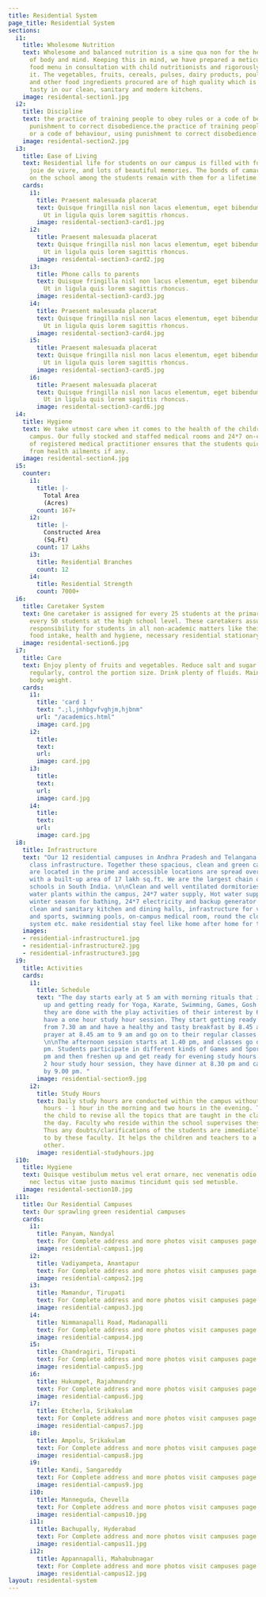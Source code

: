 ```yaml
---
title: Residential System
page_title: Residential System
sections:
  i1:
    title: Wholesome Nutrition
    text: Wholesome and balanced nutrition is a sine qua non for the healthy growth
      of body and mind. Keeping this in mind, we have prepared a meticulously planned
      food menu in consultation with child nutritionists and rigorously adhere to
      it. The vegetables, fruits, cereals, pulses, dairy products, poultry products
      and other food ingredients procured are of high quality which is then cooked
      tasty in our clean, sanitary and modern kitchens.
    image: residental-section1.jpg
  i2:
    title: Discipline
    text: the practice of training people to obey rules or a code of behaviour, using
      punishment to correct disobedience.the practice of training people to obey rules
      or a code of behaviour, using punishment to correct disobedience.
    image: residental-section2.jpg
  i3:
    title: Ease of Living
    text: Residential life for students on our campus is filled with fun, friendships,
      joie de vivre, and lots of beautiful memories. The bonds of camaraderie developed
      on the school among the students remain with them for a lifetime.
    cards:
      i1:
        title: Praesent malesuada placerat
        text: Quisque fringilla nisl non lacus elementum, eget bibendum orci ornare.
          Ut in ligula quis lorem sagittis rhoncus.
        image: residental-section3-card1.jpg
      i2:
        title: Praesent malesuada placerat
        text: Quisque fringilla nisl non lacus elementum, eget bibendum orci ornare.
          Ut in ligula quis lorem sagittis rhoncus.
        image: residental-section3-card2.jpg
      i3:
        title: Phone calls to parents
        text: Quisque fringilla nisl non lacus elementum, eget bibendum orci ornare.
          Ut in ligula quis lorem sagittis rhoncus.
        image: residental-section3-card3.jpg
      i4:
        title: Praesent malesuada placerat
        text: Quisque fringilla nisl non lacus elementum, eget bibendum orci ornare.
          Ut in ligula quis lorem sagittis rhoncus.
        image: residental-section3-card4.jpg
      i5:
        title: Praesent malesuada placerat
        text: Quisque fringilla nisl non lacus elementum, eget bibendum orci ornare.
          Ut in ligula quis lorem sagittis rhoncus.
        image: residental-section3-card5.jpg
      i6:
        title: Praesent malesuada placerat
        text: Quisque fringilla nisl non lacus elementum, eget bibendum orci ornare.
          Ut in ligula quis lorem sagittis rhoncus.
        image: residental-section3-card6.jpg
  i4:
    title: Hygiene
    text: We take utmost care when it comes to the health of the children within the
      campus. Our fully stocked and staffed medical rooms and 24*7 on-call availability
      of registered medical practitioner ensures that the students quickly recover
      from health ailments if any.
    image: residental-section4.jpg
  i5:
    counter:
      i1:
        title: |-
          Total Area
          (Acres)
        count: 167+
      i2:
        title: |-
          Constructed Area
          (Sq.Ft)
        count: 17 Lakhs
      i3:
        title: Residential Branches
        count: 12
      i4:
        title: Residential Strength
        count: 7000+
  i6:
    title: Caretaker System
    text: One caretaker is assigned for every 25 students at the primary level and
      every 50 students at the high school level. These caretakers assume the complete
      responsibility for students in all non-academic matters like their daily schedule,
      food intake, health and hygiene, necessary residential stationary etc.
    image: residental-section6.jpg
  i7:
    title: Care
    text: Enjoy plenty of fruits and vegetables. Reduce salt and sugar intake. Eat
      regularly, control the portion size. Drink plenty of fluids. Maintain a healthy
      body weight.
    cards:
      i1:
        title: 'card 1 '
        text: ".;l,jnhbgvfvghjm,hjbnm"
        url: "/academics.html"
        image: card.jpg
      i2:
        title: 
        text: 
        url: 
        image: card.jpg
      i3:
        title: 
        text: 
        url: 
        image: card.jpg
      i4:
        title: 
        text: 
        url: 
        image: card.jpg
  i8:
    title: Infrastructure
    text: "Our 12 residential campuses in Andhra Pradesh and Telangana have best in
      class infrastructure. Together these spacious, clean and green campuses which
      are located in the prime and accessible locations are spread over 167 acres
      with a built-up area of 17 lakh sq.ft. We are the largest chain of residential
      schools in South India. \n\nClean and well ventilated dormitories, mineral drinking
      water plants within the campus, 24*7 water supply, Hot water supply during the
      winter season for bathing, 24*7 electricity and backup generator power supply,
      clean and sanitary kitchen and dining halls, infrastructure for various games
      and sports, swimming pools, on-campus medical room, round the clock security
      system etc. make residential stay feel like home after home for the students."
    images:
    - residential-infrastructure1.jpg
    - residential-infrastructure2.jpg
    - residential-infrastructure3.jpg
  i9:
    title: Activities
    cards:
      i1:
        title: Schedule
        text: "The day starts early at 5 am with morning rituals that include freshening
          up and getting ready for Yoga, Karate, Swimming, Games, Gosh etc. After
          they are done with the play activities of their interest by 6.30 am, they
          have a one hour study hour session. They start getting ready for school
          from 7.30 am and have a healthy and tasty breakfast by 8.45 am. They attend
          prayer at 8.45 am to 9 am and go on to their regular classes until 1 pm.
          \n\nThe afternoon session starts at 1.40 pm, and classes go on until 5.00
          pm. Students participate in different kinds of Games and Sports until 6.30
          pm and then freshen up and get ready for evening study hours. After the
          2 hour study hour session, they have dinner at 8.30 pm and call it a day
          by 9.00 pm. "
        image: residential-section9.jpg
      i2:
        title: Study Hours
        text: Daily study hours are conducted within the campus without fail for three
          hours - 1 hour in the morning and two hours in the evening. This time helps
          the child to revise all the topics that are taught in the classroom during
          the day. Faculty who reside within the school supervises these study hours.
          Thus any doubts/clarifications of the students are immediately attended
          to by these faculty. It helps the children and teachers to a bond with each
          other.
        image: residential-studyhours.jpg
  i10:
    title: Hygiene
    text: Quisque vestibulum metus vel erat ornare, nec venenatis odio tempus. Aenean
      nec lectus vitae justo maximus tincidunt quis sed metusble.
    image: residental-section10.jpg
  i11:
    title: Our Residential Campuses
    text: Our sprawling green residential campuses
    cards:
      i1:
        title: Panyam, Nandyal
        text: For Complete address and more photos visit campuses page.
        image: residential-campus1.jpg
      i2:
        title: Vadiyampeta, Anantapur
        text: For Complete address and more photos visit campuses page.
        image: residential-campus2.jpg
      i3:
        title: Mamandur, Tirupati
        text: For Complete address and more photos visit campuses page.
        image: residential-campus3.jpg
      i4:
        title: Nimmanapalli Road, Madanapalli
        text: For Complete address and more photos visit campuses page.
        image: residential-campus4.jpg
      i5:
        title: Chandragiri, Tirupati
        text: For Complete address and more photos visit campuses page.
        image: residential-campus5.jpg
      i6:
        title: Hukumpet, Rajahmundry
        text: For Complete address and more photos visit campuses page.
        image: residential-campus6.jpg
      i7:
        title: Etcherla, Srikakulam
        text: For Complete address and more photos visit campuses page.
        image: residential-campus7.jpg
      i8:
        title: Ampolu, Srikakulam
        text: For Complete address and more photos visit campuses page.
        image: residential-campus8.jpg
      i9:
        title: Kandi, Sangareddy
        text: For Complete address and more photos visit campuses page.
        image: residential-campus9.jpg
      i10:
        title: Manneguda, Chevella
        text: For Complete address and more photos visit campuses page.
        image: residential-campus10.jpg
      i11:
        title: Bachupally, Hyderabad
        text: For Complete address and more photos visit campuses page.
        image: residential-campus11.jpg
      i12:
        title: Appannapalli, Mahabubnagar
        text: For Complete address and more photos visit campuses page.
        image: residential-campus12.jpg
layout: residental-system
---
```


